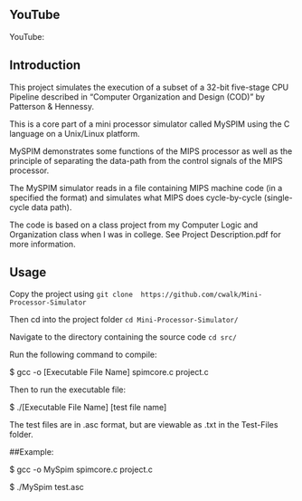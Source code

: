 ## YouTube

YouTube:

## Introduction

This project simulates the execution of a subset of a 32-bit five-stage CPU Pipeline
described in “Computer Organization and Design (COD)” by Patterson & Hennessy.

This is a core part of a mini processor simulator called MySPIM using the C language on a Unix/Linux platform.

MySPIM demonstrates some functions of the MIPS processor as well as the principle of separating the data-path 
from the control signals of the MIPS processor.

The MySPIM simulator reads in a file containing MIPS machine code (in a specified the format)
and simulates what MIPS does cycle-by-cycle (single-cycle data path).

The code is based on a class project from my Computer Logic and Organization class when I was in college. See Project Description.pdf for more information.

## Usage

Copy the project using `git clone  https://github.com/cwalk/Mini-Processor-Simulator`

Then cd into the project folder `cd Mini-Processor-Simulator/`

Navigate to the directory containing the source code `cd src/`

Run the following command to compile:

$ gcc -o [Executable File Name] spimcore.c project.c

Then to run the executable file:

$ ./[Executable File Name] [test file name]

The test files are in .asc format, but are viewable as .txt in the Test-Files folder.

##Example: 

$ gcc -o MySpim spimcore.c project.c

$ ./MySpim test.asc
